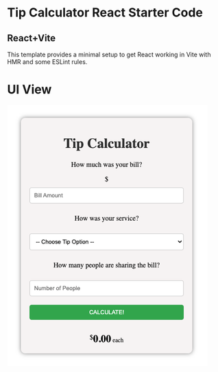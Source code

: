 # Tip Calculator React Starter Code

## React+Vite

This template provides a minimal setup to get React working in Vite with HMR and some ESLint rules.

# UI View

![view](./view.png)
